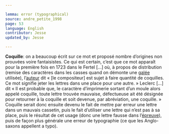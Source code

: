 ```yaml
---

lemma: error (typographical)
source: andre_petite_1998
page: 53
language: English
contributor: Jesse
updated_by: Jesse

---
```


**Coquille**: on a beaucoup écrit sur ce mot et proposé nombre d’origines non prouvées voire fantaisistes. Ce qui est certain, c’est que ce mot apparaît pour la première fois en 1723 dans le Fertel […] où, à propos de distribution (remise des caractères dans les casses quand on démonte une [galée](proofsGalley.html) utilisée), l’[auteur](author.html) dit « [le compositeur] est sujet à faire quantité de coquilles. Ce mot signifie jeter les lettres dans une place pour une autre. » Leclerc […] dit « Il est probable que, le caractère d’imprimerie sortant d’un moule alors appelé coquille, toute lettre trouvée mauvaise, défectueuse ait été désignée pour retourner à la coquille et soit devenue, par abréviation, une coquille. » Coquille serait donc ensuite devenu le fait de mettre par erreur une lettre dans un mauvais cassetin, puis le fait d’utiliser une lettre qui n’est pas à sa place, puis le résultat de cet usage (donc une lettre fausse dans l’[épreuve](proofs.html)), puis de façon plus générale une erreur de typographie (ce que les Anglo-saxons appellent a typo).
